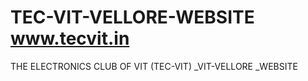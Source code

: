 # TEC-VIT-VELLORE-WEBSITE www.tecvit.in
THE ELECTRONICS CLUB OF VIT (TEC-VIT) _VIT-VELLORE _WEBSITE 
